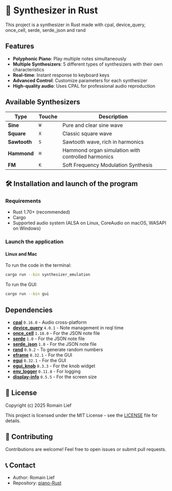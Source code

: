 # 🎹 Synthesizer in Rust

This project is a synthesizer in Rust made with cpal, device_query, once_cell, serde, serde_json and rand

## Features

- **Polyphonic Piano**: Play multiple notes simultaneously
- **Multiple Synthesizers**: 5 different types of synthesizers with their own characteristics
- **Real-time**: Instant response to keyboard keys
- **Advanced Control**: Customize parameters for each synthesizer
- **High-quality audio**: Uses CPAL for professional audio reproduction

## Available Synthesizers

| Type                | Touche  | Description                                             |
|---------------------|---------|---------------------------------------------------------|
| **Sine**            |   `W`   | Pure and clear sine wave                                |
| **Square**          |   `X`   | Classic square wave                                     |
| **Sawtooth**        |   `S`   | Sawtooth wave, rich in harmonics                        |
| **Hammond**         |   `H`   | Hammond organ simulation with controlled harmonics      |
| **FM**              |   `K`   | Soft Frequency Modulation Synthesis                     |

## 🛠️ Installation and launch of the program

### Requirements

- Rust 1.70+ (recommended)
- Cargo
- Supported audio system (ALSA on Linux, CoreAudio on macOS, WASAPI on Windows)

### Launch the application

#### Linux and Mac

To run the code in the terminal:
```bash
cargo run --bin synthesizer_emulation
```

To run the GUI:
```bash
cargo run --bin gui
```

## Dependencies

- **[cpal](https://crates.io/crates/cpal)** `0.16.0` - Audio cross-platform
- **[device_query](https://crates.io/crates/device_query)** `4.0.1` - Note management in reql time
- **[once_cell](https://crates.io/crates/once_cell)** `1.18.0` - For the JSON note file
- **[serde](https://serde.rs/)** `1.0` - For the JSON note file
- **[serde_json](https://crates.io/crates/serde_json/1.0.1/dependencies)** `1.0` - For the JSON note file
- **[rand](https://crates.io/crates/rand)** `0.9.2` - To generate random numbers
- **[eframe](https://crates.io/crates/eframe)** `0.32.1` - For the GUI
- **[egui](https://crates.io/crates/egui)** `0.32.1` - For the GUI
- **[egui_knob](https://crates.io/crates/egui_knob)** `0.3.3` - For the knob widget
- **[env_logger](https://crates.io/crates/env_logger)** `0.11.8` - For logging
- **[display-info](https://crates.io/crates/display-info)** `0.5.5` - For the screen size

## 📄 License

Copyright (c) 2025 Romain Lief

This project is licensed under the MIT License - see the [LICENSE](LICENSE) file for details.

## 🤝 Contributing

Contributions are welcome! Feel free to open issues or submit pull requests.

## 📞 Contact

- Author: Romain Lief
- Repository: [piano-Rust](https://github.com/romainlief/piano-Rust)
